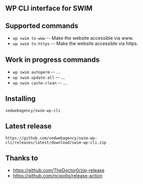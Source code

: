 ## WP CLI interface for SWIM

## Supported commands

* `wp swim to-www` -- Make the website accessible via www.
* `wp swim to-https` -- Make the website accessible via https.

## Work in progress commands

* `wp swim autoperm` -- ...
* `wp swim update-all` -- ...
* `wp swim cache-clean` -- ...

## Installing

`sedwebagency/swim-wp-cli`

## Latest release

`https://github.com/sedwebagency/swim-wp-cli/releases/latest/download/swim-wp-cli.zip`

## Thanks to

- https://github.com/TheDoctor0/zip-release
- https://github.com/ncipollo/release-action
